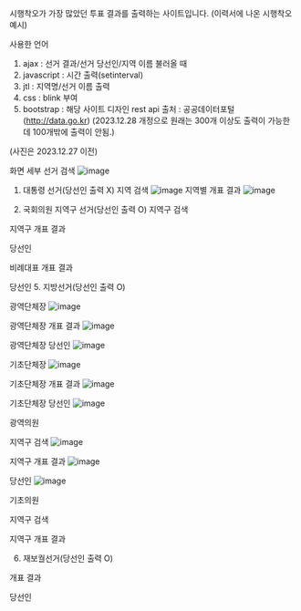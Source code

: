 시행착오가 가장 많았던 투표 결과를 출력하는 사이트입니다. (이력서에 나온 시행착오 예시)

사용한 언어
1. ajax : 선거 결과/선거 당선인/지역 이름 불러올 때
2. javascript : 시간 출력(setinterval)
3. jtl : 지역명/선거 이름 출력
4. css : blink 부여
5. bootstrap : 해당 사이트 디자인
rest api 출처 : 공공데이터포털(http://data.go.kr)
(2023.12.28 개정으로 원래는 300개 이상도 출력이 가능한데 100개밖에 출력이 안됨.)

(사진은 2023.12.27 이전)

화면
세부 선거 검색
![image](https://github.com/jdi512/vote/assets/156891813/9a2e26bf-de7d-467e-a7c7-f519c8e3dee2)
1. 대통령 선거(당선인 출력 X)
지역 검색
![image](https://github.com/jdi512/vote/assets/156891813/af766959-890c-4e91-9770-dd37c2bd220d)
지역별 개표 결과
![image](https://github.com/jdi512/vote/assets/156891813/af2ad4d1-c952-456c-8be2-84956a72be77)

3. 국회의원 지역구 선거(당선인 출력 O)
지역구 검색

지역구 개표 결과

당선인

비례대표 개표 결과

당선인
5. 지방선거(당선인 출력 O)

광역단체장
![image](https://github.com/jdi512/vote/assets/156891813/03eac08b-6a21-4455-a33f-cd4286991d5b)

광역단체장 개표 결과
![image](https://github.com/jdi512/vote/assets/156891813/414fda12-1684-4843-be65-0ec6091159c7)

광역단체장 당선인
![image](https://github.com/jdi512/vote/assets/156891813/e99c6c08-ca53-4937-8cd1-015d83868d8b)

기초단체장
![image](https://github.com/jdi512/vote/assets/156891813/35d741cb-f389-4751-ba6d-175fb207f75e)

기초단체장 개표 결과
![image](https://github.com/jdi512/vote/assets/156891813/bada709b-8d8f-43f9-bbf8-99b5984c9f1d)

기초단체장 당선인
![image](https://github.com/jdi512/vote/assets/156891813/5431e8a7-7fc9-4fa8-b9bc-aeb58076be78)

광역의원

지역구 검색
![image](https://github.com/jdi512/vote/assets/156891813/270bdeea-1217-47a0-bf04-251360bd1f90)

지역구 개표 결과
![image](https://github.com/jdi512/vote/assets/156891813/cdda16eb-a362-4904-9924-d787bda70933)

당선인
![image](https://github.com/jdi512/vote/assets/156891813/570f082c-35f7-4806-80c6-3bc20e528639)


기초의원

지역구 검색

지역구 개표 결과

6. 재보궐선거(당선인 출력 O)

개표 결과

당선인

